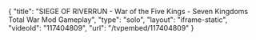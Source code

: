 {
    "title": "SIEGE OF RIVERRUN - War of the Five Kings - Seven Kingdoms Total War Mod Gameplay",
    "type": "solo",
    "layout": "iframe-static",
    "videoId": "117404809",
    "url": "\/tvpembed\/117404809"
}
